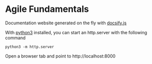 # Agile Fundamentals

Documentation website generated on the fly with [docsify.js](https://docsify.js.org)

With [python3](https://www.python.org/download/releases/3.0/) installed, you can start an http.server with the following command

```
python3 -m http.server
```

Open a browser tab and point to http://localhost:8000
